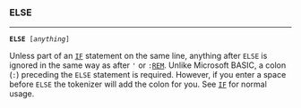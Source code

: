 ### ELSE
***
<code><b>ELSE</b> [<var>anything</var>]</code>

Unless part of an [`IF`](#IF) statement on the same line, anything after `ELSE` is 
ignored in the same way as after `'` or <code>:[REM](#REM)</code>. Unlike Microsoft BASIC, a colon
(`:`) preceding the `ELSE` statement is required. However, if you enter a space
before `ELSE` the tokenizer will add the colon for you. See <code>[IF](#IF)</code> for normal usage.
